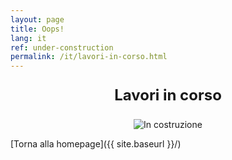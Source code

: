 ```yaml
---
layout: page
title: Oops!
lang: it
ref: under-construction
permalink: /it/lavori-in-corso.html
---
```


<p style="text-align: center; font-weight: bold; font-size: 24px;">
  Lavori in corso
</p>

<p style="text-align: center;">
  <img src="https://rabbit-world.github.io/euro-agency/assets/images/rabbit-hole.gif" alt="In costruzione" style="max-width: 100%; height: auto;">
</p>

[Torna alla homepage]({{ site.baseurl }}/)